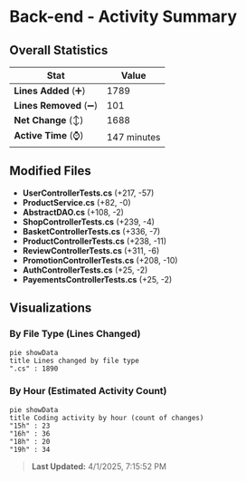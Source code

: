 # Back-end - Activity Summary 

## Overall Statistics

| Stat                   | Value                                                             |
| ---------------------- | ----------------------------------------------------------------- |
| **Lines Added** (➕)   | 1789                                          |
| **Lines Removed** (➖) | 101                                        |
| **Net Change** (↕)    | 1688                |
| **Active Time** (⌚)   | 147 minutes |


## Modified Files
- **UserControllerTests.cs** (+217, -57)
- **ProductService.cs** (+82, -0)
- **AbstractDAO.cs** (+108, -2)
- **ShopControllerTests.cs** (+239, -4)
- **BasketControllerTests.cs** (+336, -7)
- **ProductControllerTests.cs** (+238, -11)
- **ReviewControllerTests.cs** (+311, -6)
- **PromotionControllerTests.cs** (+208, -10)
- **AuthControllerTests.cs** (+25, -2)
- **PayementsControllerTests.cs** (+25, -2)

## Visualizations

### By File Type (Lines Changed)

```mermaid
pie showData
title Lines changed by file type
".cs" : 1890
```

### By Hour (Estimated Activity Count)

```mermaid
pie showData
title Coding activity by hour (count of changes)
"15h" : 23
"16h" : 36
"18h" : 20
"19h" : 34
```


> **Last Updated:** 4/1/2025, 7:15:52 PM
